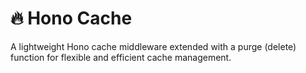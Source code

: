 # 🔥 Hono Cache

A lightweight Hono cache middleware extended with a purge (delete) function for flexible and efficient cache management.
